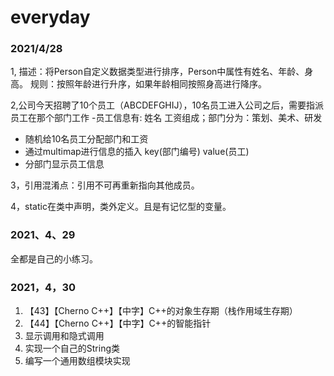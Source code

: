 # everyday
### 2021/4/28
1, 描述：将Person自定义数据类型进行排序，Person中属性有姓名、年龄、身高。
规则：按照年龄进行升序，如果年龄相同按照身高进行降序。

2,公司今天招聘了10个员工（ABCDEFGHIJ），10名员工进入公司之后，需要指派员工在那个部门工作
-员工信息有: 姓名  工资组成；部门分为：策划、美术、研发
- 随机给10名员工分配部门和工资
- 通过multimap进行信息的插入  key(部门编号) value(员工)
- 分部门显示员工信息

3，引用混淆点：引用不可再重新指向其他成员。

4，static在类中声明，类外定义。且是有记忆型的变量。
### 2021、4、29
全都是自己的小练习。
### 2021，4，30
1. 【43】【Cherno C++】【中字】C++的对象生存期（栈作用域生存期）
2. 【44】【Cherno C++】【中字】C++的智能指针
3. 显示调用和隐式调用
4. 实现一个自己的String类
5. 编写一个通用数组模块实现


